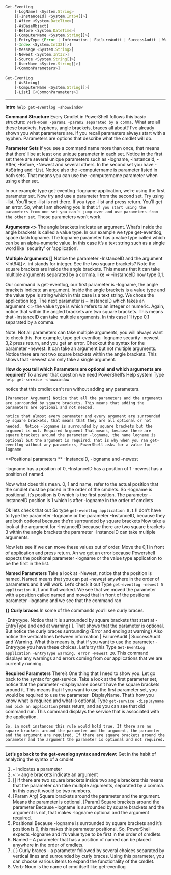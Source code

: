 ```js
Get-EventLog 
	[-LogName] <System.String> 
	[[-InstanceId] <System.Int64[]>] 
	[-After <System.DateTime>] 
	[-AsBaseObject] 
	[-Before <System.DateTime>] 
	[-ComputerName <System.String[]>] 
	[-EntryType {Error | Information | FailureAudit | SuccessAudit | Warning}] 
	[-Index <System.Int32[]>] 
	[-Message <System.String>] 
	[-Newest <System.Int32>] 
	[-Source <System.String[]>] 
	[-UserName <System.String[]>] 
	[<CommonParameters>]
    
Get-EventLog 
	[-AsString] 
	[-ComputerName <System.String[]>] 
	[-List] [<CommonParameters>]
```
----
**Intro** 
`help get-eventlog -showwindow`

**Command Structure**
Every Cmdlet in PowerShell follows this basic structure: 
`Verb-Noun -param1 -param2 separated by a comma.` 
What are all these brackets, hyphens, angle brackets, braces all about? I’ve already shown you what parameters are. If you recall parameters always start with a hyphen. 
Parameters are options that describe what the cmdlet will do. 

**Parameter Sets** 
If you see a command name more than once, that means that there'll be at least one unique parameter in each set. 
Notice in the first set there are several unique parameters such as -logname, -instanceId, -After, -Before, -Newest and several others. 
In the second set you have -AsString and -List.
Notice also the -computername is parameter listed in both sets. That means you can use the -computername parameter when using either set.

In our example type get-eventlog -logname application, we’re using the first parameter set.
Now try and use a parameter from the second set. 
Try using -list, You’ll see -list is not there. If you type -list and press return. You’ll get an error.
So, what I am showing you is that `if you start using the parameters from one set you can’t jump over and use parameters from the other set`. Those parameters won’t work. 

**Arguments <>**
The angle brackets indicate an argument. 
What’s inside the angle brackets is called a value type. 
In our example we type get-eventlog, space dash logname. The logname parameter has a value type called which can be an alpha-numeric value. 
In this case it’s a text string such as a single word like 'security' or 'application'.

**Multiple Arguments []**
Notice the parameter -InstanceID and the argument <Int64[]>. int stands for integer. See the two square brackets? 
Note the square brackets are inside the angle brackets. 
This means that it can take multiple arguments separated by a comma. 
like => -instanceID now type 0,1. 

Our command is get-eventlog, our first parameter is -logname, the angle brackets indicate an argument. Inside the angle brackets is a value type and the value type is string which in this case is a text string. We chose the application log. The next parameter is – InstanceID which takes an argument < > the value type is <Int64> which refers to an integer or numeric. Again, notice that within the angled brackets are two square brackets. This means that -instanceID can take multiple arguments. In this case I’ll type 0,1 separated by a comma.

Note: Not all parameters can take multiple arguments, you will always want to check this. For example, type get-eventlog -logname security -newest 3,2 press return, and you get an error. 
Checkout the syntax for the parameter -newest. It can take an argument but not multiple arguments. Notice there are not two square brackets within the angle brackets. This shows that -newest can only take a single argument.

**How do you tell which Parameters are optional and which arguments are required?**
To answer that question we need PowerShell’s Help system Type `help get-service -showwindow`

notice that this cmdlet can't run without adding any parameters.  

`[Parameter Argument] Notice that all the parameters and the arguments are surrounded by square brackets. This means that adding the parameters are optional and not needed.`

`notice that almost every parameter and every argument are surrounded by square brackets, that means that they are all optional or not needed. `
`Notice -logname is surrounded by square brackets but the argument is not. Required Argument That means, because there are square brackets around the parameter -logname, the name logname is optional but the argument is required.`
`That is why when you ran get-eventlog without any parameters, PowerShell asks for a value for -logname`

**Positional parameters **
-InstanceID, -logname and -newest 

-logname has a position of 0, 
-InstanceID has a position of 1 
-newest has a position of named. 

Now what does this mean. 0, 1 and name, refer to the actual position that the cmdlet must be placed in the order of the cmdlets. 
So -logname is positional, it’s position is 0 which is the first position. 
The parameter -instanceID position is 1 which is after -logname in the order of cmdlets 

Ok lets check that out So type `get-eventlog application 0,1` (I don’t have to type the parameter -logname or the parameter -InstanceID, because they are both optional because the’re surrounded by square brackets 
Now take a look at the argument for -InstanceID because there are two square brackets 3 within the angle brackets the parameter -InstanceID can take multiple arguments. 

Now lets see if we can move these values out of order. Move the 0,1 in front of application and press return. An we get an error because Powershell expects the positional parameter -logname or the value type application to be the first in the list. 

**Named Parameters**
Take a look at -Newest, notice that the position is named. Named means that you can put -newest anywhere in the order of parameters and it will work. Let’s check it out Type `get-eventlog -newest 5 application 0,1` and that worked. We see that we moved the parameter with a position called named and moved that in front of the positional parameter -logname and we see that the command ran

**{} Curly braces** 
In some of the commands you’ll see curly braces. 

-Entrytype. Notice that it is surrounded by square brackets that start at -EntryType and end at warning} ]. 
That shows that the parameter is optional. 
But notice the curly braces surrounding {Error and ending at warning} 
Also notice the vertical lines between information | FailureAudit | SuccessAudit and Warning. 
What this means is, that if you want to use the parameter -Entrytype you have these choices. 
Let’s try this Type `Get-EventLog application -EntryType warning, error -Newest 20`.
This command displays any warnings and errors coming from our applications that we are currently running.

**Required Parameters**
There’s One thing that I need to show you. 
Let go back to the syntax for get-service. 
Take a look at the first parameter set, notice that the parameter -displayname doesn’t have the square brackets around it. This means that if you want to use the first parameter set, you would be required to use the parameter -DisplayName. That’s how you know what is required and what is optional. 
Type `get-service -displayname and pick an application` press return, and as you can see that did command run. This command displays the service that is associated with the application. 

`So, in most instances this rule would hold true. If there are no square brackets around the parameter and the argument, the parameter and the argument are required. If there are square brackets around the parameter and the argument the parameter is optional and not required. `

---

**Let’s go back to the get-evenlog syntax and review:** Get in the habit of analyzing the syntax of a cmdlet
1. – indicates a parameter 
2. < > angle brackets indicate an argument 
3. [] If there are two square brackets inside two angle brackets this means that the parameter can take multiple arguments, separated by a comma. In this case it would be two numbers. 
4. [Param Arg] Square brackets around the parameter and the argument. Means the parameter is optional. [Param] Square brackets around the parameter 
	 Because -logname is surrounded by square brackets and the argument is not, that makes -logname optional and the argument required. 
5. Positional Because -logname is surrounded by square brackets and it’s position is 0, this makes this parameter positional. So, PowerShell expects -logname and it’s value type to be first in the order of cmdlets. 
6. Named – A parameter that has a position of named can be placed anywhere in the order of cmdlets. 
7. { } Curly braces - a parameter followed by several choices separated by vertical lines and surrounded by curly braces. Using this parameter, you can choose various items to expand the functionality of the cmdlet.
8. Verb-Noun is the name of cmd itself like get-eventlog





